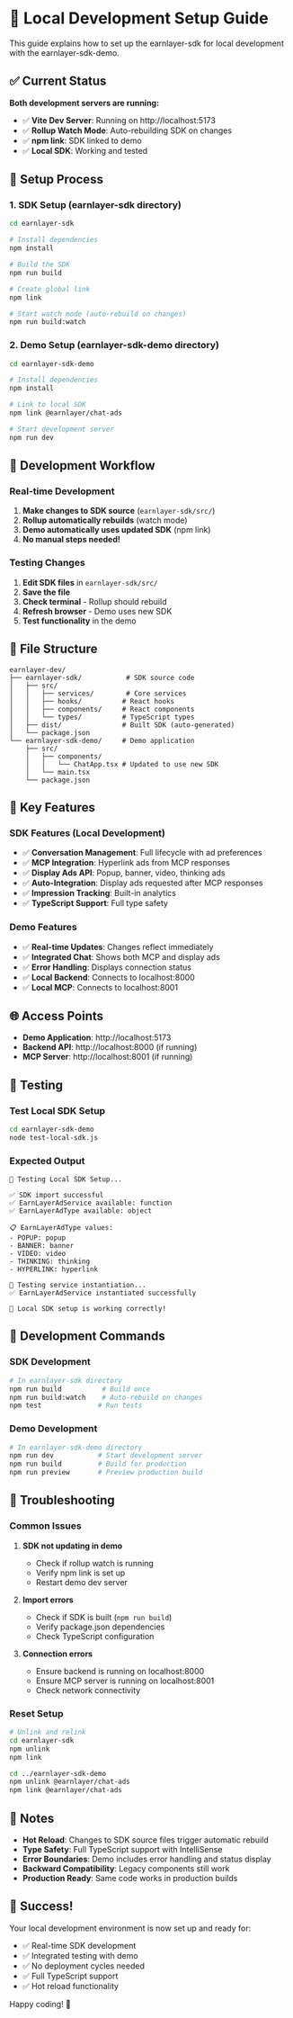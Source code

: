 # 🚀 Local Development Setup Guide

This guide explains how to set up the earnlayer-sdk for local development with the earnlayer-sdk-demo.

## ✅ Current Status

**Both development servers are running:**
- ✅ **Vite Dev Server**: Running on http://localhost:5173
- ✅ **Rollup Watch Mode**: Auto-rebuilding SDK on changes
- ✅ **npm link**: SDK linked to demo
- ✅ **Local SDK**: Working and tested

## 🔧 Setup Process

### 1. SDK Setup (earnlayer-sdk directory)

```bash
cd earnlayer-sdk

# Install dependencies
npm install

# Build the SDK
npm run build

# Create global link
npm link

# Start watch mode (auto-rebuild on changes)
npm run build:watch
```

### 2. Demo Setup (earnlayer-sdk-demo directory)

```bash
cd earnlayer-sdk-demo

# Install dependencies
npm install

# Link to local SDK
npm link @earnlayer/chat-ads

# Start development server
npm run dev
```

## 🎯 Development Workflow

### Real-time Development

1. **Make changes to SDK source** (`earnlayer-sdk/src/`)
2. **Rollup automatically rebuilds** (watch mode)
3. **Demo automatically uses updated SDK** (npm link)
4. **No manual steps needed!**

### Testing Changes

1. **Edit SDK files** in `earnlayer-sdk/src/`
2. **Save the file**
3. **Check terminal** - Rollup should rebuild
4. **Refresh browser** - Demo uses new SDK
5. **Test functionality** in the demo

## 📁 File Structure

```
earnlayer-dev/
├── earnlayer-sdk/           # SDK source code
│   ├── src/
│   │   ├── services/        # Core services
│   │   ├── hooks/          # React hooks
│   │   ├── components/     # React components
│   │   └── types/          # TypeScript types
│   ├── dist/               # Built SDK (auto-generated)
│   └── package.json
└── earnlayer-sdk-demo/     # Demo application
    ├── src/
    │   ├── components/
    │   │   └── ChatApp.tsx # Updated to use new SDK
    │   └── main.tsx
    └── package.json
```

## 🔗 Key Features

### SDK Features (Local Development)
- ✅ **Conversation Management**: Full lifecycle with ad preferences
- ✅ **MCP Integration**: Hyperlink ads from MCP responses
- ✅ **Display Ads API**: Popup, banner, video, thinking ads
- ✅ **Auto-Integration**: Display ads requested after MCP responses
- ✅ **Impression Tracking**: Built-in analytics
- ✅ **TypeScript Support**: Full type safety

### Demo Features
- ✅ **Real-time Updates**: Changes reflect immediately
- ✅ **Integrated Chat**: Shows both MCP and display ads
- ✅ **Error Handling**: Displays connection status
- ✅ **Local Backend**: Connects to localhost:8000
- ✅ **Local MCP**: Connects to localhost:8001

## 🌐 Access Points

- **Demo Application**: http://localhost:5173
- **Backend API**: http://localhost:8000 (if running)
- **MCP Server**: http://localhost:8001 (if running)

## 🧪 Testing

### Test Local SDK Setup
```bash
cd earnlayer-sdk-demo
node test-local-sdk.js
```

### Expected Output
```
🧪 Testing Local SDK Setup...

✅ SDK import successful
✅ EarnLayerAdService available: function
✅ EarnLayerAdType available: object

📋 EarnLayerAdType values:
- POPUP: popup
- BANNER: banner
- VIDEO: video
- THINKING: thinking
- HYPERLINK: hyperlink

🔧 Testing service instantiation...
✅ EarnLayerAdService instantiated successfully

🎉 Local SDK setup is working correctly!
```

## 🔄 Development Commands

### SDK Development
```bash
# In earnlayer-sdk directory
npm run build          # Build once
npm run build:watch    # Auto-rebuild on changes
npm test              # Run tests
```

### Demo Development
```bash
# In earnlayer-sdk-demo directory
npm run dev           # Start development server
npm run build         # Build for production
npm run preview       # Preview production build
```

## 🐛 Troubleshooting

### Common Issues

1. **SDK not updating in demo**
   - Check if rollup watch is running
   - Verify npm link is set up
   - Restart demo dev server

2. **Import errors**
   - Check if SDK is built (`npm run build`)
   - Verify package.json dependencies
   - Check TypeScript configuration

3. **Connection errors**
   - Ensure backend is running on localhost:8000
   - Ensure MCP server is running on localhost:8001
   - Check network connectivity

### Reset Setup
```bash
# Unlink and relink
cd earnlayer-sdk
npm unlink
npm link

cd ../earnlayer-sdk-demo
npm unlink @earnlayer/chat-ads
npm link @earnlayer/chat-ads
```

## 📝 Notes

- **Hot Reload**: Changes to SDK source files trigger automatic rebuild
- **Type Safety**: Full TypeScript support with IntelliSense
- **Error Boundaries**: Demo includes error handling and status display
- **Backward Compatibility**: Legacy components still work
- **Production Ready**: Same code works in production builds

## 🎉 Success!

Your local development environment is now set up and ready for:
- ✅ Real-time SDK development
- ✅ Integrated testing with demo
- ✅ No deployment cycles needed
- ✅ Full TypeScript support
- ✅ Hot reload functionality

Happy coding! 🚀 
